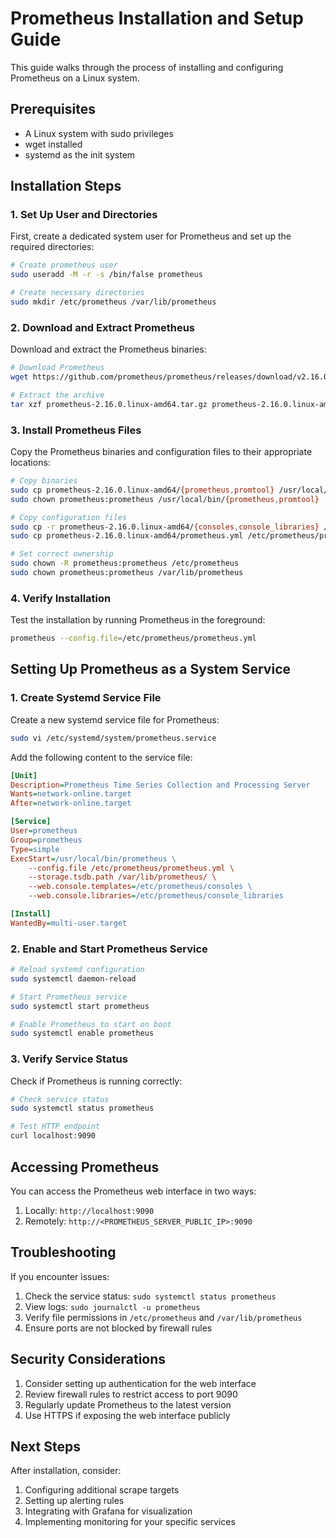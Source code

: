 # Prometheus Installation and Setup Guide

This guide walks through the process of installing and configuring Prometheus on a Linux system.

## Prerequisites
- A Linux system with sudo privileges
- wget installed
- systemd as the init system

## Installation Steps

### 1. Set Up User and Directories

First, create a dedicated system user for Prometheus and set up the required directories:

```bash
# Create prometheus user
sudo useradd -M -r -s /bin/false prometheus

# Create necessary directories
sudo mkdir /etc/prometheus /var/lib/prometheus
```

### 2. Download and Extract Prometheus

Download and extract the Prometheus binaries:

```bash
# Download Prometheus
wget https://github.com/prometheus/prometheus/releases/download/v2.16.0/prometheus-2.16.0.linux-amd64.tar.gz

# Extract the archive
tar xzf prometheus-2.16.0.linux-amd64.tar.gz prometheus-2.16.0.linux-amd64/
```

### 3. Install Prometheus Files

Copy the Prometheus binaries and configuration files to their appropriate locations:

```bash
# Copy binaries
sudo cp prometheus-2.16.0.linux-amd64/{prometheus,promtool} /usr/local/bin/
sudo chown prometheus:prometheus /usr/local/bin/{prometheus,promtool}

# Copy configuration files
sudo cp -r prometheus-2.16.0.linux-amd64/{consoles,console_libraries} /etc/prometheus/
sudo cp prometheus-2.16.0.linux-amd64/prometheus.yml /etc/prometheus/prometheus.yml

# Set correct ownership
sudo chown -R prometheus:prometheus /etc/prometheus
sudo chown prometheus:prometheus /var/lib/prometheus
```

### 4. Verify Installation

Test the installation by running Prometheus in the foreground:

```bash
prometheus --config.file=/etc/prometheus/prometheus.yml
```

## Setting Up Prometheus as a System Service

### 1. Create Systemd Service File

Create a new systemd service file for Prometheus:

```bash
sudo vi /etc/systemd/system/prometheus.service
```

Add the following content to the service file:

```ini
[Unit]
Description=Prometheus Time Series Collection and Processing Server
Wants=network-online.target
After=network-online.target

[Service]
User=prometheus
Group=prometheus
Type=simple
ExecStart=/usr/local/bin/prometheus \
    --config.file /etc/prometheus/prometheus.yml \
    --storage.tsdb.path /var/lib/prometheus/ \
    --web.console.templates=/etc/prometheus/consoles \
    --web.console.libraries=/etc/prometheus/console_libraries

[Install]
WantedBy=multi-user.target
```

### 2. Enable and Start Prometheus Service

```bash
# Reload systemd configuration
sudo systemctl daemon-reload

# Start Prometheus service
sudo systemctl start prometheus

# Enable Prometheus to start on boot
sudo systemctl enable prometheus
```

### 3. Verify Service Status

Check if Prometheus is running correctly:

```bash
# Check service status
sudo systemctl status prometheus

# Test HTTP endpoint
curl localhost:9090
```

## Accessing Prometheus

You can access the Prometheus web interface in two ways:
1. Locally: `http://localhost:9090`
2. Remotely: `http://<PROMETHEUS_SERVER_PUBLIC_IP>:9090`

## Troubleshooting

If you encounter issues:
1. Check the service status: `sudo systemctl status prometheus`
2. View logs: `sudo journalctl -u prometheus`
3. Verify file permissions in `/etc/prometheus` and `/var/lib/prometheus`
4. Ensure ports are not blocked by firewall rules

## Security Considerations

1. Consider setting up authentication for the web interface
2. Review firewall rules to restrict access to port 9090
3. Regularly update Prometheus to the latest version
4. Use HTTPS if exposing the web interface publicly

## Next Steps

After installation, consider:
1. Configuring additional scrape targets
2. Setting up alerting rules
3. Integrating with Grafana for visualization
4. Implementing monitoring for your specific services